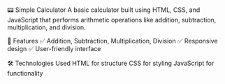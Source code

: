 📟 Simple Calculator
A basic calculator built using HTML, CSS, and JavaScript that performs arithmetic operations like addition, subtraction, multiplication, and division.

🚀 Features
✅ Addition, Subtraction, Multiplication, Division
✅ Responsive design
✅ User-friendly interface

🛠️ Technologies Used
HTML for structure
CSS for styling
JavaScript for functionality
